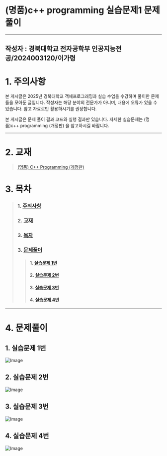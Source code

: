 <a name = "title"></a>
# (명품)c++ programming 실습문제1 문제풀이
---
<a name = "author"></a>
작성자 : 경북대학교 전자공학부 인공지능전공/2024003120/이가령
---
<a name = "caution"></a>
# 1. 주의사항

본 게시글은 2025년 경북대학교 객체프로그래밍과 실습 수업을 수강하며 풀이한 문제들을 모아둔 글입니다. 작성자는 해당 분야의 전문가가 아니며, 내용에 오류가 있을 수 있습니다. 참고 자료로만 활용하시기를 권장합니다.

본 게시글은 문제 풀이 결과 코드와 실행 결과만 있습니다. 자세한 실습문제는 (명품)c++ programming (개정판) 을 참고하시길 바랍니다.

---

<a name = "book"></a>
# 2. 교재
>[(명품) C++ Programming (개정판)](https://www.booksr.co.kr/product/%EB%AA%85%ED%92%88-c-programming%EA%B0%9C%EC%A0%95%ED%8C%90/)

<a name = "chapter"></a>
# 3. 목차
>### 1. <a href = "#caution">주의사항</a>
>### 2. <a href = "#book">교재</a>
>### 3. <a href = "#chapter">목차</a>
>### 3. <a href = "#result">문제풀이</a>
>>#### 1. <a href = "#cp1-1">실습문제 1번</a>
>>#### 2. <a href = "#cp1-2">실습문제 2번</a>
>>#### 3. <a href = "#cp1-3">실습문제 3번</a>
>>#### 4. <a href = "#cp1-4">실습문제 4번</a>
---
<a name = "result"></a>
# 4. 문제풀이
<a name = "cp1-1"></a>
## 1. 실습문제 1번
![Image](https://github.com/user-attachments/assets/6f1ae29b-d717-47ef-a77a-9c4ea4713375)
<a name = "cp1-2"></a>
## 2. 실습문제 2번
![Image](https://github.com/user-attachments/assets/eef20aa9-8d98-44e7-8025-140e8cb1f44c)
<a name = "cp1-3"></a>
## 3. 실습문제 3번
![Image](https://github.com/user-attachments/assets/036a577d-1a9c-4695-bdf4-af257814d75d)
<a name = "cp1-4"></a>
## 4. 실습문제 4번
![Image](https://github.com/user-attachments/assets/57ec0327-0bf2-4c5a-a5f3-27990ad015df)
